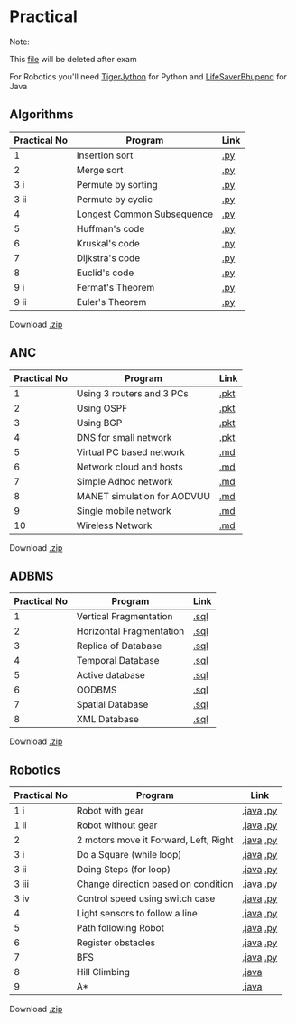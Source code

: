 # Practical
Note:

This [file](https://github.com/bhupendpatil/Practice/blob/master/Practical.md) will be deleted after exam

For Robotics you'll need [TigerJython](https://github.com/bhupendpatil/Practice/blob/master/Python/Robotics/README.md) for Python and [LifeSaverBhupend](https://raw.githubusercontent.com/bhupendpatil/Practice/master/Java/Robotics/LifeSaverBhupend.jar) for Java


## Algorithms
Practical No | Program | Link
-- | -- | --
1 | Insertion sort | [.py](https://github.com/bhupendpatil/Practice/blob/master/Python/1insertionSort.py)
2 | Merge sort | [.py](https://github.com/bhupendpatil/Practice/blob/master/Python/2mergeSort.py)
3 i | Permute by sorting | [.py](https://github.com/bhupendpatil/Practice/blob/master/Python/3ipermuteBySort.py)
3 ii | Permute by cyclic | [.py](https://github.com/bhupendpatil/Practice/blob/master/Python/3iipermuteByCyclic.py)
4 | Longest Common Subsequence | [.py](https://github.com/bhupendpatil/Practice/blob/master/Python/4longestCS.py)
5 | Huffman's code | [.py](https://github.com/bhupendpatil/Practice/blob/master/Python/5huffman.py)
6 | Kruskal's code | [.py](https://github.com/bhupendpatil/Practice/blob/master/Python/6kruskal.py)
7 | Dijkstra's code | [.py](https://github.com/bhupendpatil/Practice/blob/master/Python/7dijkstra.py)
8 | Euclid's code | [.py](https://github.com/bhupendpatil/Practice/blob/master/Python/8euclid.py)
9 i | Fermat's Theorem | [.py](https://github.com/bhupendpatil/Practice/blob/master/Python/9fermat.py)
9 ii | Euler's Theorem | [.py](https://github.com/bhupendpatil/Practice/blob/master/Python/8euclid.py)

Download [.zip](https://raw.githubusercontent.com/bhupendpatil/Practice/raw/Raw/Algo.zip)


## ANC
Practical No | Program | Link
-- | -- | --
1 | Using 3 routers and 3 PCs | [.pkt](https://raw.githubusercontent.com/bhupendpatil/Practice/master/Networking/1%203router%203pc.pkt)
2 | Using OSPF | [.pkt](https://raw.githubusercontent.com/bhupendpatil/Practice/master/Networking/2%203router%203pc%20ospf.pkt)
3 | Using BGP | [.pkt](https://raw.githubusercontent.com/bhupendpatil/Practice/master/Networking/3%203router%203pc%20bgp.pkt)
4 | DNS for small network | [.pkt](https://raw.githubusercontent.com/bhupendpatil/Practice/master/Networking/4%20DNS%20for%20small%20network.pkt)
5 | Virtual PC based network | [.md]()
6 | Network cloud and hosts | [.md](https://github.com/bhupendpatil/Practice/blob/master/Networking/NetworkCloudAndHosts.md)
7 | Simple Adhoc network | [.md](https://github.com/bhupendpatil/Practice/blob/master/Networking/SimpleAdhocNetwork.md)
8 | MANET simulation for AODVUU | [.md](https://github.com/bhupendpatil/Practice/blob/master/Networking/MANETsimulation.md)
9 | Single mobile network | [.md](https://github.com/bhupendpatil/Practice/blob/master/Networking/SingleMobileNetwork.md)
10 | Wireless Network | [.md](https://github.com/bhupendpatil/Practice/blob/master/Networking/WirelessNetwork.md)

Download [.zip](https://raw.githubusercontent.com/bhupendpatil/Practice/raw/Raw/ANC.zip)


## ADBMS
Practical No | Program | Link
-- | -- | --
1 | Vertical Fragmentation | [.sql](https://github.com/bhupendpatil/Practice/blob/master/PL%20SQL/verticalFragmentation.sql)
2 | Horizontal Fragmentation | [.sql](https://github.com/bhupendpatil/Practice/blob/master/PL%20SQL/horizontalFragmentation.sql)
3 | Replica of Database | [.sql](https://github.com/bhupendpatil/Practice/blob/master/PL%20SQL/replicaOfDatabase.sql)
4 | Temporal Database | [.sql](https://github.com/bhupendpatil/Practice/blob/master/PL%20SQL/temporlDatabase.sql)
5 | Active database | [.sql](https://github.com/bhupendpatil/Practice/blob/master/PL%20SQL/activeDatabase.sql)
6 | OODBMS | [.sql](https://github.com/bhupendpatil/Practice/blob/master/PL%20SQL/oodbms.sql)
7 | Spatial Database | [.sql](https://github.com/bhupendpatil/Practice/blob/master/PL%20SQL/SpatialDatabase.sql)
8 | XML Database | [.sql](https://github.com/bhupendpatil/Practice/blob/master/PL%20SQL/xmlDatabase.sql)

Download [.zip](https://raw.githubusercontent.com/bhupendpatil/Practice/raw/Raw/ADBMS.zip)


## Robotics
Practical No | Program | Link
-- | -- | --
1 i | Robot with gear | [.java](https://github.com/bhupendpatil/Practice/blob/master/Java/Robotics/robotWithGear.java) [.py](https://github.com/bhupendpatil/Practice/blob/master/Python/Robotics/robotWithGear.py)
1 ii | Robot without gear | [.java](https://github.com/bhupendpatil/Practice/blob/master/Java/Robotics/robotWithoutGear.java) [.py](https://github.com/bhupendpatil/Practice/blob/master/Python/Robotics/robotWithoutGear.py)
2 | 2 motors move it Forward, Left, Right | [.java](https://github.com/bhupendpatil/Practice/blob/master/Java/Robotics/forwardLeftAndRight.java) [.py](https://github.com/bhupendpatil/Practice/blob/master/Python/Robotics/forwardLeftAndRight.py) 
3 i | Do a Square (while loop) | [.java](https://github.com/bhupendpatil/Practice/blob/master/Java/Robotics/doSquareWhile.java) [.py](https://github.com/bhupendpatil/Practice/blob/master/Python/Robotics/doSquareWhile.py)
3 ii | Doing Steps (for loop) | [.java](https://github.com/bhupendpatil/Practice/blob/master/Java/Robotics/stepsFor.java) [.py](https://github.com/bhupendpatil/Practice/blob/master/Python/Robotics/stepsFor.py)
3 iii | Change direction based on condition | [.java](https://github.com/bhupendpatil/Practice/blob/master/Java/Robotics/directionCondition.java) [.py](https://github.com/bhupendpatil/Practice/blob/master/Python/Robotics/directionCondition.py)
3 iv | Control speed using switch case | [.java](https://github.com/bhupendpatil/Practice/blob/master/Java/Robotics/controlSpeedSwitch.java) [.py](https://github.com/bhupendpatil/Practice/blob/master/Python/Robotics/controlSpeedSwitch.py)
4 | Light sensors to follow a line | [.java](https://github.com/bhupendpatil/Practice/blob/master/Java/Robotics/lightSensor.java) [.py](https://github.com/bhupendpatil/Practice/blob/master/Python/Robotics/LightSensor.py)
5 | Path following Robot | [.java](https://github.com/bhupendpatil/Practice/blob/master/Java/Robotics/PathFollowing.java) [.py](https://github.com/bhupendpatil/Practice/blob/master/Python/Robotics/PathFollowing.py)
6 | Register obstacles | [.java](https://github.com/bhupendpatil/Practice/blob/master/Java/Robotics/RegisterObstacles.java) [.py](https://github.com/bhupendpatil/Practice/blob/master/Python/Robotics/RegisterObstacles.py)
7 | BFS | [.java](https://github.com/bhupendpatil/Practice/blob/master/Java/BFS.java) [.py](https://github.com/bhupendpatil/Practice/blob/master/Python/BFS.py)
8 | Hill Climbing | [.java](https://github.com/bhupendpatil/Practice/blob/master/Java/TSPNearestNeighbour.java)
9 | A* | [.java](https://github.com/bhupendpatil/Practice/blob/master/Java/Astar.java)

Download [.zip](https://raw.githubusercontent.com/bhupendpatil/Practice/raw/Raw/Robotics.zip)